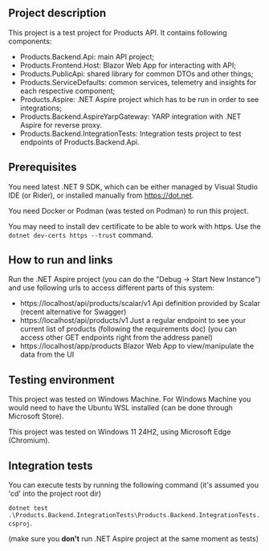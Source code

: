 ## Project description
This project is a test project for Products API.
It contains following components:
- Products.Backend.Api: main API project;
- Products.Frontend.Host: Blazor Web App for interacting with API;
- Products.PublicApi: shared library for common DTOs and other things;
- Products.ServiceDefaults: common services, telemetry and insights for each respective component;
- Products.Aspire: .NET Aspire project which has to be run in order to see integrations;
- Products.Backend.AspireYarpGateway: YARP integration with .NET Aspire for reverse proxy.
- Products.Backend.IntegrationTests: Integration tests project to test endpoints of Products.Backend.Api.

## Prerequisites
You need latest .NET 9 SDK, which can be either managed by Visual Studio IDE (or Rider), or installed manually from https://dot.net.

You need Docker or Podman (was tested on Podman) to run this project.

You may need to install dev certificate to be able to work with https. Use the ```dotnet dev-certs https --trust``` command.

## How to run and links
Run the .NET Aspire project (you can do the "Debug -> Start New Instance") and use following urls to access different parts of this system:
- https://localhost/api/products/scalar/v1  Api definition provided by Scalar (recent alternative for Swagger)
- https://localhost/api/products/v1  Just a regular endpoint to see your current list of products (following the requirements doc) (you can access other GET endpoints right from the address panel)
- https://localhost/app/products  Blazor Web App to view/manipulate the data from the UI

## Testing environment
This project was tested on Windows Machine. For Windows Machine you would need to have the Ubuntu WSL installed (can be done through Microsoft Store).

This project was tested on Windows 11 24H2, using Microsoft Edge (Chromium).

## Integration tests
You can execute tests by running the following command (it's assumed you 'cd' into the project root dir)

```dotnet test .\Products.Backend.IntegrationTests\Products.Backend.IntegrationTests.csproj```.

(make sure you **don't** run .NET Aspire project at the same moment as tests)
